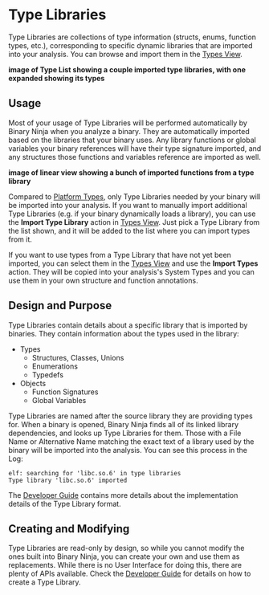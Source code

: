 # Type Libraries

Type Libraries are collections of type information (structs, enums, function types, etc.), corresponding to specific dynamic libraries that are imported into your analysis. You can browse and import them in the [Types View](./basictypes.md#the-type-list).

__image of Type List showing a couple imported type libraries, with one expanded showing its types__

## Usage

Most of your usage of Type Libraries will be performed automatically by Binary Ninja when you analyze a binary. They are automatically imported based on the libraries that your binary uses. Any library functions or global variables your binary references will have their type signature imported, and any structures those functions and variables reference are imported as well.

__image of linear view showing a bunch of imported functions from a type library__

Compared to [Platform Types](./platformtypes.md), only Type Libraries needed by your binary will be imported into your analysis. If you want to manually import additional Type Libraries (e.g. if your binary dynamically loads a library), you can use the **Import Type Library** action in [Types View](./basictypes.md#the-type-list). Just pick a Type Library from the list shown, and it will be added to the list where you can import types from it. 

If you want to use types from a Type Library that have not yet been imported, you can select them in the [Types View](./basictypes.md#the-type-list) and use the **Import Types** action. They will be copied into your analysis's System Types and you can use them in your own structure and function annotations.

## Design and Purpose

Type Libraries contain details about a specific library that is imported by binaries. They contain information about the types used in the library:
* Types
    * Structures, Classes, Unions
    * Enumerations
    * Typedefs
* Objects
    * Function Signatures
    * Global Variables

Type Libraries are named after the source library they are providing types for. When a binary is opened, Binary Ninja finds all of its linked library dependencies, and looks up Type Libraries for them. Those with a File Name or Alternative Name matching the exact text of a library used by the binary will be imported into the analysis. You can see this process in the Log:

    elf: searching for 'libc.so.6' in type libraries
    Type library 'libc.so.6' imported

The [Developer Guide](../../dev/typelibraries.md) contains more details about the implementation details of the Type Library format.

## Creating and Modifying

Type Libraries are read-only by design, so while you cannot modify the ones built into Binary Ninja, you can create your own and use them as replacements. While there is no User Interface for doing this, there are plenty of APIs available. Check the [Developer Guide](../../dev/typelibraries.md) for details on how to create a Type Library.

